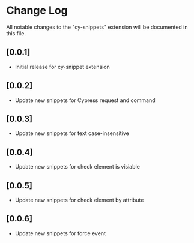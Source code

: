 # Change Log

All notable changes to the "cy-snippets" extension will be documented in this file.

## [0.0.1]

- Initial release for cy-snippet extension

## [0.0.2]

- Update new snippets for Cypress request and command

## [0.0.3]

- Update new snippets for text case-insensitive

## [0.0.4]

- Update new snippets for check element is visiable

## [0.0.5]

- Update new snippets for check element by attribute

## [0.0.6]

- Update new snippets for force event
